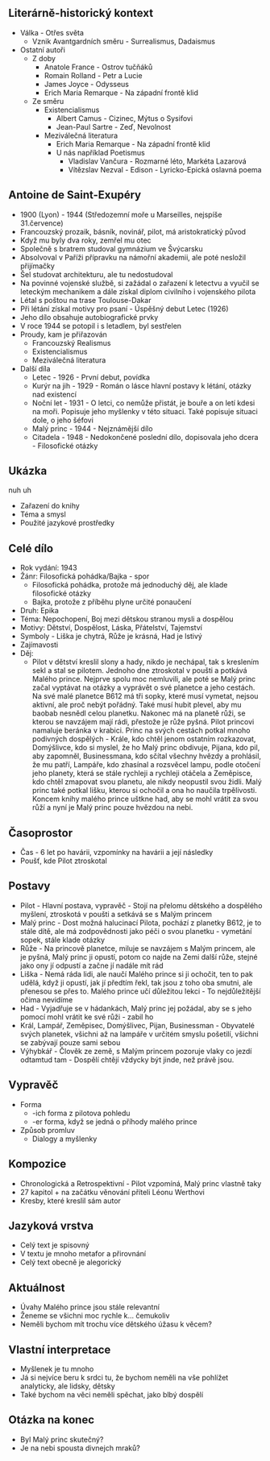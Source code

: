 ## Literárně-historický kontext
- Válka - Otřes světa
	- Vznik Avantgardních směru - Surrealismus, Dadaismus
- Ostatní autoři
	- Z doby
		- Anatole France - Ostrov tučňáků
		- Romain Rolland - Petr a Lucie
		- James Joyce - Odysseus
		- Erich Maria Remarque - Na západní frontě klid
	- Ze směru 
		- Existencialismus
			- Albert Camus - Cizinec, Mýtus o Sysifovi
			- Jean-Paul Sartre - Zeď, Nevolnost
		- Meziválečná literatura
			- Erich Maria Remarque - Na západní frontě klid
			- U nás například Poetismus
				- Vladislav Vančura - Rozmarné léto, Markéta Lazarová
				- Vítězslav Nezval - Edison - Lyricko-Epická oslavná poema

## Antoine de Saint-Exupéry
- 1900 (Lyon) - 1944 (Středozemní moře u Marseilles, nejspíše 31.července)
- Francouzský prozaik, básník, novinář, pilot, má aristokratický původ
- Když mu byly dva roky, zemřel mu otec
- Společně s bratrem studoval gymnázium ve Švýcarsku
- Absolvoval  v Paříži přípravku na námořní akademii, ale poté nesložil přijímačky
- Šel studovat architekturu, ale tu nedostudoval
- Na povinné vojenské službě, si zažádal o zařazení k letectvu a vyučil se leteckým mechanikem a dále získal diplom civilního i vojenského pilota
- Létal s poštou na trase Toulouse-Dakar
- Při létání získal motivy pro psaní - Úspěšný debut Letec (1926)
- Jeho dílo obsahuje autobiografické prvky
- V roce 1944 se potopil i s letadlem, byl sestřelen
- Proudy, kam je přiřazován
	- Francouzský Realismus
	- Existencialismus
	- Meziválečná literatura
- Další díla
	- Letec - 1926 -  První debut, povídka
	- Kurýr na jih - 1929 - Román o lásce hlavní postavy k létání, otázky nad existencí
	- Noční let - 1931 - O letci, co nemůže přistát, je bouře a on letí kdesi na moři. Popisuje jeho myšlenky v této situaci. Také popisuje situaci dole, o jeho šéfovi
	- Malý princ - 1944 - Nejznámější dílo
	- Citadela - 1948 - Nedokončené poslední dílo, dopisovala jeho dcera - Filosofické otázky
## Ukázka
nuh uh
- Zařazení do knihy
- Téma a smysl
- Použité jazykové prostředky

## Celé dílo
- Rok vydání: 1943
- Žánr: Filosofická pohádka/Bajka - spor
	- Filosofická pohádka, protože má jednoduchý děj, ale klade filosofické otázky
	- Bajka, protože z příběhu plyne určité ponaučení
- Druh: Epika
- Téma: Nepochopení, Boj mezi dětskou stranou mysli a dospělou
- Motivy: Dětství, Dospělost, Láska, Přátelství, Tajemství
- Symboly - Liška je chytrá, Růže je krásná, Had je lstivý
- Zajímavosti
- Děj:
	- Pilot v dětství kreslil slony a hady, nikdo je nechápal, tak s kreslením sekl a stal se pilotem. Jednoho dne ztroskotal v poušti a potkává Malého prince. Nejprve spolu moc nemluvili, ale poté se Malý princ začal vyptávat na otázky a vyprávět o své planetce a jeho cestách. Na své malé planetce B612 má tři sopky, které musí vymetat, nejsou aktivní, ale proč nebýt pořádný. Také musí hubit plevel, aby mu baobab nesnědl celou planetku. Nakonec má na planetě růži, se kterou se navzájem mají rádi, přestože je růže pyšná. Pilot princovi namaluje beránka v krabici. Princ na svých cestách potkal mnoho podivných dospělých - Krále, kdo chtěl jenom ostatním rozkazovat, Domýšlivce, kdo si myslel, že ho Malý princ obdivuje, Pijana, kdo pil, aby zapomněl, Businessmana, kdo sčítal všechny hvězdy a prohlásil, že mu patří, Lampáře, kdo zhasínal a rozsvěcel lampu, podle otočení jeho planety, která se stále rychleji a rychleji otáčela a Zeměpisce, kdo chtěl zmapovat svou planetu, ale nikdy neopustil svou židli. Malý princ také potkal lišku, kterou si ochočil a ona ho naučila trpělivosti. Koncem knihy malého prince uštkne had, aby se mohl vrátit za svou růží a nyní je Malý princ pouze hvězdou na nebi.  
## Časoprostor
- Čas - 6 let po havárii, vzpomínky na havárii a její následky
- Poušť, kde Pilot ztroskotal
## Postavy
- Pilot - Hlavní postava, vypravěč - Stojí na přelomu dětského a dospělého myšlení, ztroskotá v poušti a setkává se s Malým princem
- Malý princ - Dost možná halucinací Pilota, pochází z planetky B612, je to stále dítě, ale má zodpovědnosti jako péči o svou planetku - vymetání sopek, stále klade otázky
- Růže - Na princově planetce, miluje se navzájem s Malým princem, ale je pyšná, Malý princ ji opustí, potom co najde na Zemi další růže, stejné jako ony jí odpustí a začne jí nadále mít rád
- Liška - Nemá ráda lidi, ale naučí Malého prince si ji ochočit, ten to pak udělá, když ji opustí, jak jí předtím řekl, tak jsou z toho oba smutni, ale přenesou se přes to. Malého prince učí důležitou lekci - To nejdůležitější očima nevidíme
- Had - Vyjadřuje se v hádankách, Malý princ jej požádal, aby se s jeho pomocí mohl vrátit ke své růži - zabil ho
- Král, Lampář, Zeměpisec, Domýšlivec, Pijan, Businessman - Obyvatelé svých planetek, všichni až na lampáře v určitém smyslu pošetilí, všichni se zabývají pouze sami sebou
- Výhybkář - Člověk ze země, s Malým princem pozoruje vlaky co jezdí odtamtud tam - Dospělí chtějí vždycky být jinde, než právě jsou.
## Vypravěč
- Forma 
	- -ich forma z pilotova pohledu
	- -er forma, když se jedná o příhody malého prince
- Způsob promluv
	- Dialogy a myšlenky
## Kompozice
- Chronologická a Retrospektivní - Pilot vzpomíná, Malý princ vlastně taky
- 27 kapitol + na začátku věnování příteli Léonu Werthovi
- Kresby, které kreslil sám autor
## Jazyková vrstva
- Celý text je spisovný
- V textu je mnoho metafor a přirovnání
- Celý text obecně je alegorický
## Aktuálnost
- Úvahy Malého prince jsou stále relevantní
- Ženeme se všichni moc rychle k... čemukoliv
- Neměli bychom mít trochu více dětského úžasu k věcem?
## Vlastní interpretace
- Myšlenek je tu mnoho
- Já si nejvíce beru k srdci tu, že bychom neměli na vše pohlížet analyticky, ale lidsky, dětsky
- Také bychom na věci neměli spěchat, jako blbý dospělí 
## Otázka na konec
- Byl Malý princ skutečný?
- Je na nebi spousta divnejch mraků?